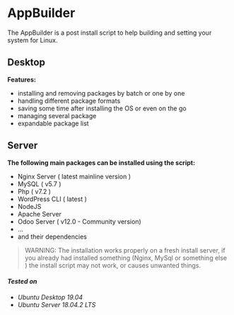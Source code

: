 # AppBuilder

The AppBuilder is a post install script to help building and setting your system for Linux.

## Desktop

**Features:**

-   installing and removing packages by batch or one by one
-   handling different package formats
-   saving some time after installing the OS or even on the go
-   managing several package
-   expandable package list

## Server

**The following main packages can be installed using the script:**

-   Nginx Server ( latest mainline version )
-   MySQL ( v5.7 )
-   Php ( v7.2 )
-   WordPress CLI ( latest )
-   NodeJS
-   Apache Server
-   Odoo Server ( v12.0 - Community version)
-   ...
-   and their dependencies

> WARNING: The installation works properly on a fresh install server, if you already had installed something (Nginx, MySql or something else ) the install script may not work, or causes unwanted things.

#### _Tested on_

-   _Ubuntu Desktop 19.04_
-   _Ubuntu Server 18.04.2 LTS_
